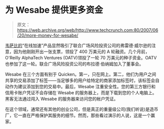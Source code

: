 # 为 Wesabe 提供更多资金

> 原文：<https://web.archive.org/web/http://www.techcrunch.com:80/2007/06/20/more-money-for-wesabe/>

 [](https://web.archive.org/web/20220813212853/http://www.wesabe.com/) [韦萨比的](https://web.archive.org/web/20220813212853/http://www.crunchbase.com/company/wesabe)“在线加速”产品显然吸引了联合广场风险投资公司的弗雷德·威尔逊的注意，因为他刚刚开出一张支票，领投了 400 万美元的 A 轮融资。几个月前，O'Reilly AlphaTech Ventures (OATV)领投了一轮 70 万美元的种子资金。OATV 也参加了这一轮。联合广场风险投资公司的布拉德·伯纳姆加入了董事会。

Wesabe 在三个方面有别于 Quicken。第一，只在网上。第二，他们为用户之间共享的交易添加了标签——当足够多的用户给特定的商家添加标签时，该标签会自动作为建议添加到您的交易中。最后，Wesabe 注重安全性。您的第三方银行和信用卡账户凭证不会存储在 Wesabe 的服务器上，而是下载到您的个人电脑上。黑客无法通过闯入 Wesabe 的服务器来访问您的帐户凭证。

在这个领域，通常还有其他的创业公司，但是真正的重量级公司(我们听说)是造币厂，它一直在严格保护其服务的细节。然而，那些看过演示的人说，这是一个赢家。